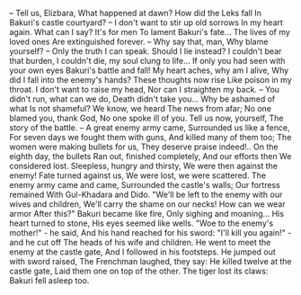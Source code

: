 – Tell us, Elizbara, What happened at dawn?
How did the Leks fall In Bakuri's castle courtyard?
– I don't want to stir up old sorrows In my heart again.
What can I say? It's for men To lament Bakuri's fate...
The lives of my loved ones Are extinguished forever.
– Why say that, man, Why blame yourself?
– Only the truth I can speak. Should I lie instead?
I couldn't bear that burden, I couldn't die, my soul clung to life...
If only you had seen with your own eyes Bakuri's battle and fall!
My heart aches, why am I alive, Why did I fall into the enemy's hands?
These thoughts now rise Like poison in my throat.
I don't want to raise my head, Nor can I straighten my back.
– You didn't run, what can we do, Death didn't take you...
Why be ashamed of what Is not shameful?
We know, we heard The news from afar;
No one blamed you, thank God, No one spoke ill of you.
Tell us now, yourself, The story of the battle.
– A great enemy army came, Surrounded us like a fence,
For seven days we fought them with guns, And killed many of them too;
The women were making bullets for us, They deserve praise indeed!..
On the eighth day, the bullets Ran out, finished completely,
And our efforts then We considered lost.
Sleepless, hungry and thirsty, We were then against the enemy!
Fate turned against us, We were lost, we were scattered.
The enemy army came and came, Surrounded the castle's walls;
Our fortress remained With Gul-Khadara and Dido.
"We'll be left to the enemy with our wives and children, We'll carry the shame on our necks!
How can we wear armor After this?"
Bakuri became like fire, Only sighing and moaning...
His heart turned to stone, His eyes seemed like wells.
"Woe to the enemy's mother!" - he said, And his hand reached for his sword:
"I'll kill you again!" - and he cut off The heads of his wife and children.
He went to meet the enemy at the castle gate, And I followed in his footsteps.
He jumped out with sword raised, The Frenchman laughed, they say:
He killed twelve at the castle gate, Laid them one on top of the other.
The tiger lost its claws: Bakuri fell asleep too.